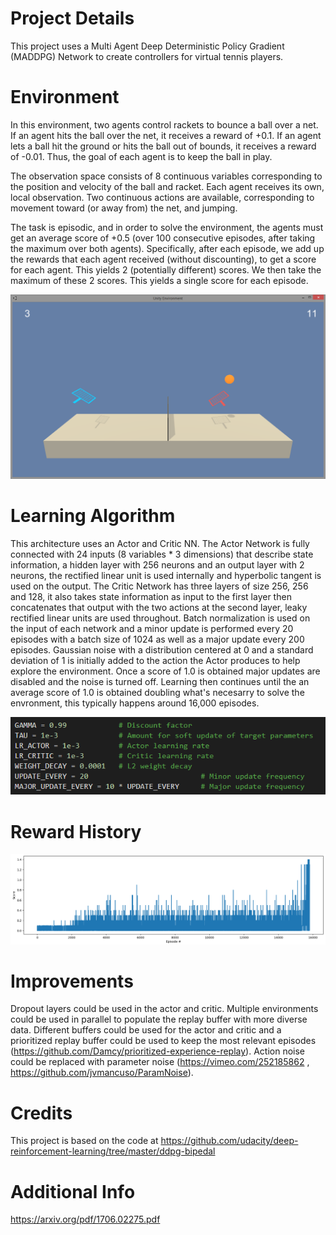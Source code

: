 # Project Details
This project uses a Multi Agent Deep Deterministic Policy Gradient (MADDPG) Network to create controllers for virtual tennis players.

# Environment
In this environment, two agents control rackets to bounce a ball over a net. If an agent hits the ball over the net, it receives a reward of +0.1. If an agent lets a ball hit the ground or hits the ball out of bounds, it receives a reward of -0.01. Thus, the goal of each agent is to keep the ball in play.

The observation space consists of 8 continuous variables corresponding to the position and velocity of the ball and racket. Each agent receives its own, local observation. Two continuous actions are available, corresponding to movement toward (or away from) the net, and jumping.

The task is episodic, and in order to solve the environment, the agents must get an average score of +0.5 (over 100 consecutive episodes, after taking the maximum over both agents). Specifically, after each episode, we add up the rewards that each agent received (without discounting), to get a score for each agent. This yields 2 (potentially different) scores. We then take the maximum of these 2 scores. This yields a single score for each episode.

![Environment](images/env.png)

# Learning Algorithm
This architecture uses an Actor and Critic NN. The Actor Network is fully connected with 24 inputs (8 variables * 3 dimensions) that describe state information, a hidden layer with 256 neurons and an output layer with 2 neurons, the rectified linear unit is used internally and hyperbolic tangent is used on the output. The Critic Network has three layers of size 256, 256 and 128, it also takes state information as input to the first layer then concatenates that output with the two actions at the second layer, leaky rectified linear units are used throughout. Batch normalization is used on the input of each network and a minor update is performed every 20 episodes with a batch size of 1024 as well as a major update every 200 episodes. Gaussian noise with a distribution centered at 0 and a standard deviation of 1 is initially added to the action the Actor produces to help explore the environment. Once a score of 1.0 is obtained major updates are disabled and the noise is turned off. Learning then continues until the an average score of 1.0 is obtained doubling what's necesarry to solve the envronment, this typically happens around 16,000 episodes. 

![Hyperparameters](images/hyper.png)

# Reward History

![Training Profile](images/training.png)

# Improvements
Dropout layers could be used in the actor and critic. 
Multiple environments could be used in parallel to populate the replay buffer with more diverse data. 
Different buffers could be used for the actor and critic and a prioritized replay buffer could be used to keep the most relevant episodes (https://github.com/Damcy/prioritized-experience-replay). 
Action noise could be replaced with parameter noise (https://vimeo.com/252185862 , https://github.com/jvmancuso/ParamNoise).

# Credits
This project is based on the code at https://github.com/udacity/deep-reinforcement-learning/tree/master/ddpg-bipedal 

# Additional Info
https://arxiv.org/pdf/1706.02275.pdf
